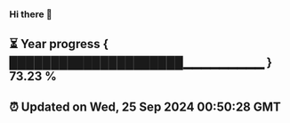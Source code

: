 ### Hi there 👋
⏳ Year progress { █████████████████████▁▁▁▁▁▁▁▁▁ } 73.23 %
---
⏰ Updated on Wed, 25 Sep 2024 00:50:28 GMT
---
